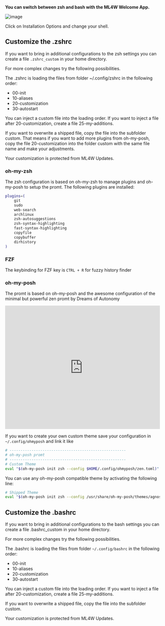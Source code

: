 **You can switch between zsh and bash with the ML4W Welcome App.**

![image](/shell.png)

Click on Installation Options and change your shell.

## Customize the .zshrc

If you want to bring in additional configurations to the zsh settings you can create a file `.zshrc_custom` in your home directory.

For more complex changes try the following possibilities.

The .zshrc is loading the files from folder ~/.config/zshrc in the following order:

* 00-init
* 10-aliases
* 20-customization
* 30-autostart

You can inject a custom file into the loading order. If you want to inject a file after 20-customization, create a file 25-my-additions.

If you want to overwrite a shipped file, copy the file into the subfolder custom. That means if you want to add more plugins from oh-my-posh, copy the file 20-customization into the folder custom with the same file name and make your adjustments.

Your customization is protected from ML4W Updates.

### oh-my-zsh

The zsh configuration is based on oh-my-zsh to manage plugins and oh-my-posh to setup the promt. The following plugins are installed:

```sh
plugins=(
    git
    sudo
    web-search
    archlinux
    zsh-autosuggestions
    zsh-syntax-highlighting
    fast-syntax-highlighting
    copyfile
    copybuffer
    dirhistory
)
```
### FZF

The keybinding for FZF key is `CTRL + R` for fuzzy history finder

### oh-my-posh

The promt is based on oh-my-posh and the awesome configuration of the minimal but powerful zen promt by Dreams of Autonomy

<iframe width="100%" height="400" src="https://www.youtube.com/embed/9U8LCjuQzdc" 
title="Dreams of Autonomy" frameborder="0" 
allow="accelerometer; autoplay; clipboard-write; encrypted-media; gyroscope; picture-in-picture; web-share" 
allowfullscreen></iframe>

If you want to create your own custom theme save your configuration in `~/.config/ohmyposh` and link it like

```sh
# -----------------------------------------------------
# oh-my-posh promt
# -----------------------------------------------------
# Custom Theme
eval "$(oh-my-posh init zsh --config $HOME/.config/ohmyposh/zen.toml)"
```

You can use any oh-my-posh compatible theme by activating the following line:

```sh
# Shipped Theme
eval "$(oh-my-posh init zsh --config /usr/share/oh-my-posh/themes/agnoster.omp.json)"
```

## Customize the .bashrc

If you want to bring in additional configurations to the bash settings you can create a file .bashrc_custom in your home directory.

For more complex changes try the following possibilities.

The .bashrc is loading the files from folder `~/.config/bashrc` in the following order:

* 00-init
* 10-aliases
* 20-customization
* 30-autostart

You can inject a custom file into the loading order. If you want to inject a file after 20-customization, create a file 25-my-additions.

If you want to overwrite a shipped file, copy the file into the subfolder custom. 

Your customization is protected from ML4W Updates.

